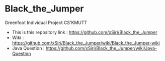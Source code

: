 # Black_the_Jumper
Greenfoot Individual Project CS'KMUTT
- This is this repository link :
https://github.com/xSiri/Black_the_Jumper
- Wiki :
https://github.com/xSiri/Black_the_Jumper/wiki/Black_the_Jumper-wiki
- Java Question :
https://github.com/xSiri/Black_the_Jumper/wiki/Java-Question

